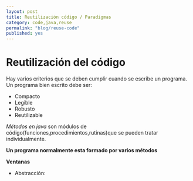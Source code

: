 ```yaml
---
layout: post
title: Reutilización código / Paradigmas
category: code,java,reuse
permalink: "blog/reuse-code"
published: yes
---
```


# Reutilización del código

Hay varios criterios que se deben cumplir cuando se escribe un programa.
Un programa bien escrito debe ser:

* Compacto
* Legible
* Robusto
* Reutilizable

*Métodos en java* son módulos de código(funciones,procedimientos,rutinas)que se pueden tratar individualmente.

**Un programa normalmente esta formado por varios métodos**

**Ventanas**

* Abstracción: 

